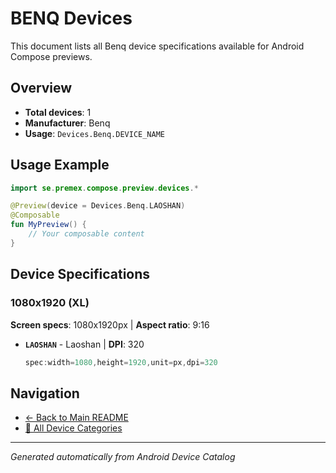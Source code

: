 # BENQ Devices

This document lists all Benq device specifications available for Android Compose previews.

## Overview

- **Total devices**: 1
- **Manufacturer**: Benq
- **Usage**: `Devices.Benq.DEVICE_NAME`

## Usage Example

```kotlin
import se.premex.compose.preview.devices.*

@Preview(device = Devices.Benq.LAOSHAN)
@Composable
fun MyPreview() {
    // Your composable content
}
```

## Device Specifications

### 1080x1920 (XL)

**Screen specs**: 1080x1920px | **Aspect ratio**: 9:16

- **`LAOSHAN`** - Laoshan | **DPI**: 320
  ```kotlin
  spec:width=1080,height=1920,unit=px,dpi=320
  ```

## Navigation

- [← Back to Main README](../../README.md)
- [📱 All Device Categories](../README.md)

---
*Generated automatically from Android Device Catalog*
